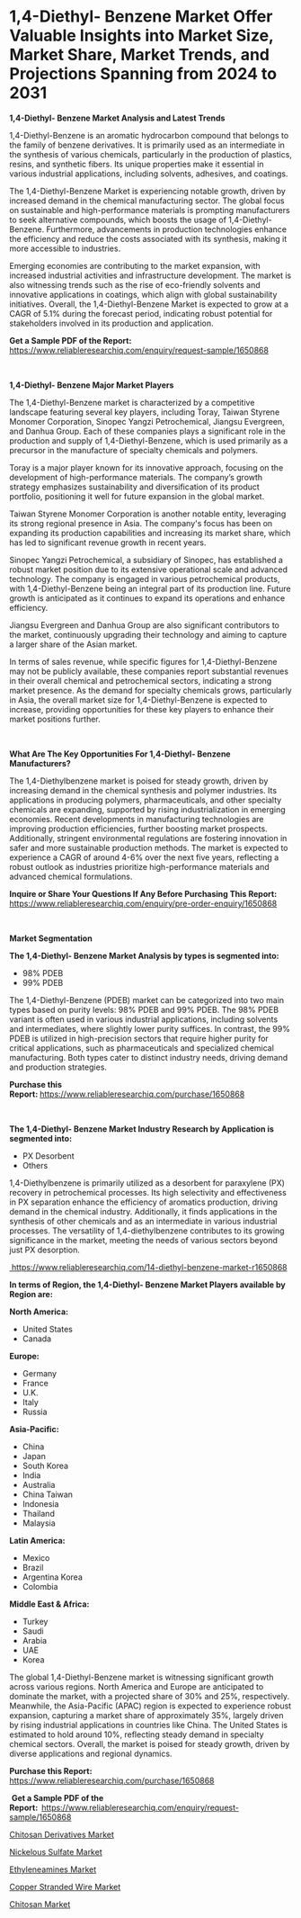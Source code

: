 <p><h1>1,4-Diethyl- Benzene Market Offer Valuable Insights into Market Size, Market Share, Market Trends, and Projections Spanning from 2024 to 2031</h1></p><p><strong>1,4-Diethyl- Benzene Market Analysis and Latest Trends</strong></p>
<p><p>1,4-Diethyl-Benzene is an aromatic hydrocarbon compound that belongs to the family of benzene derivatives. It is primarily used as an intermediate in the synthesis of various chemicals, particularly in the production of plastics, resins, and synthetic fibers. Its unique properties make it essential in various industrial applications, including solvents, adhesives, and coatings.</p><p>The 1,4-Diethyl-Benzene Market is experiencing notable growth, driven by increased demand in the chemical manufacturing sector. The global focus on sustainable and high-performance materials is prompting manufacturers to seek alternative compounds, which boosts the usage of 1,4-Diethyl-Benzene. Furthermore, advancements in production technologies enhance the efficiency and reduce the costs associated with its synthesis, making it more accessible to industries.</p><p>Emerging economies are contributing to the market expansion, with increased industrial activities and infrastructure development. The market is also witnessing trends such as the rise of eco-friendly solvents and innovative applications in coatings, which align with global sustainability initiatives. Overall, the 1,4-Diethyl-Benzene Market is expected to grow at a CAGR of 5.1% during the forecast period, indicating robust potential for stakeholders involved in its production and application.</p></p>
<p><strong>Get a Sample PDF of the Report:&nbsp;</strong> <a href="https://www.reliableresearchiq.com/enquiry/request-sample/1650868?utm_campaign=1159&utm_medium=2&utm_source=Github&utm_content=ia&utm_term=16122024&utm_id=14-diethyl-benzene">https://www.reliableresearchiq.com/enquiry/request-sample/1650868</a></p>
<p>&nbsp;</p>
<p><strong>1,4-Diethyl- Benzene Major Market Players</strong></p>
<p><p>The 1,4-Diethyl-Benzene market is characterized by a competitive landscape featuring several key players, including Toray, Taiwan Styrene Monomer Corporation, Sinopec Yangzi Petrochemical, Jiangsu Evergreen, and Danhua Group. Each of these companies plays a significant role in the production and supply of 1,4-Diethyl-Benzene, which is used primarily as a precursor in the manufacture of specialty chemicals and polymers.</p><p>Toray is a major player known for its innovative approach, focusing on the development of high-performance materials. The company’s growth strategy emphasizes sustainability and diversification of its product portfolio, positioning it well for future expansion in the global market.</p><p>Taiwan Styrene Monomer Corporation is another notable entity, leveraging its strong regional presence in Asia. The company's focus has been on expanding its production capabilities and increasing its market share, which has led to significant revenue growth in recent years.</p><p>Sinopec Yangzi Petrochemical, a subsidiary of Sinopec, has established a robust market position due to its extensive operational scale and advanced technology. The company is engaged in various petrochemical products, with 1,4-Diethyl-Benzene being an integral part of its production line. Future growth is anticipated as it continues to expand its operations and enhance efficiency.</p><p>Jiangsu Evergreen and Danhua Group are also significant contributors to the market, continuously upgrading their technology and aiming to capture a larger share of the Asian market.</p><p>In terms of sales revenue, while specific figures for 1,4-Diethyl-Benzene may not be publicly available, these companies report substantial revenues in their overall chemical and petrochemical sectors, indicating a strong market presence. As the demand for specialty chemicals grows, particularly in Asia, the overall market size for 1,4-Diethyl-Benzene is expected to increase, providing opportunities for these key players to enhance their market positions further.</p></p>
<p>&nbsp;</p>
<p><strong>What Are The Key Opportunities For 1,4-Diethyl- Benzene Manufacturers?</strong></p>
<p><p>The 1,4-Diethylbenzene market is poised for steady growth, driven by increasing demand in the chemical synthesis and polymer industries. Its applications in producing polymers, pharmaceuticals, and other specialty chemicals are expanding, supported by rising industrialization in emerging economies. Recent developments in manufacturing technologies are improving production efficiencies, further boosting market prospects. Additionally, stringent environmental regulations are fostering innovation in safer and more sustainable production methods. The market is expected to experience a CAGR of around 4-6% over the next five years, reflecting a robust outlook as industries prioritize high-performance materials and advanced chemical formulations.</p></p>
<p><strong>Inquire or Share Your Questions If Any Before Purchasing This Report:</strong> <a href="https://www.reliableresearchiq.com/enquiry/pre-order-enquiry/1650868?utm_campaign=1159&utm_medium=2&utm_source=Github&utm_content=ia&utm_term=16122024&utm_id=14-diethyl-benzene">https://www.reliableresearchiq.com/enquiry/pre-order-enquiry/1650868</a></p>
<p>&nbsp;</p>
<p><strong>Market Segmentation</strong></p>
<p><strong>The 1,4-Diethyl- Benzene Market Analysis by types is segmented into:</strong></p>
<p><ul><li>98% PDEB</li><li>99% PDEB</li></ul></p>
<p><p>The 1,4-Diethyl-Benzene (PDEB) market can be categorized into two main types based on purity levels: 98% PDEB and 99% PDEB. The 98% PDEB variant is often used in various industrial applications, including solvents and intermediates, where slightly lower purity suffices. In contrast, the 99% PDEB is utilized in high-precision sectors that require higher purity for critical applications, such as pharmaceuticals and specialized chemical manufacturing. Both types cater to distinct industry needs, driving demand and production strategies.</p></p>
<p><strong>Purchase this Report:&nbsp;</strong><a href="https://www.reliableresearchiq.com/purchase/1650868?utm_campaign=1159&utm_medium=2&utm_source=Github&utm_content=ia&utm_term=16122024&utm_id=14-diethyl-benzene">https://www.reliableresearchiq.com/purchase/1650868</a></p>
<p>&nbsp;</p>
<p><strong>The 1,4-Diethyl- Benzene Market Industry Research by Application is segmented into:</strong></p>
<p><ul><li>PX Desorbent</li><li>Others</li></ul></p>
<p><p>1,4-Diethylbenzene is primarily utilized as a desorbent for paraxylene (PX) recovery in petrochemical processes. Its high selectivity and effectiveness in PX separation enhance the efficiency of aromatics production, driving demand in the chemical industry. Additionally, it finds applications in the synthesis of other chemicals and as an intermediate in various industrial processes. The versatility of 1,4-diethylbenzene contributes to its growing significance in the market, meeting the needs of various sectors beyond just PX desorption.</p></p>
<p><a href="https://www.reliableresearchiq.com/14-diethyl-benzene-market-r1650868?utm_campaign=1159&utm_medium=2&utm_source=Github&utm_content=ia&utm_term=16122024&utm_id=14-diethyl-benzene">&nbsp;https://www.reliableresearchiq.com/14-diethyl-benzene-market-r1650868</a></p>
<p><strong>In terms of Region, the 1,4-Diethyl- Benzene Market Players available by Region are:</strong></p>
<p>
    <p> <strong> North America: </strong>
        <ul>
            <li>United States</li>
            <li>Canada</li>
        </ul>
        </p> 
    <p> <strong> Europe: </strong>
        <ul>
            <li>Germany</li>
            <li>France</li>
            <li>U.K.</li>
            <li>Italy</li>
            <li>Russia</li>
        </ul>
        </p> 
    <p> <strong> Asia-Pacific: </strong>
        <ul>
            <li>China</li>
            <li>Japan</li>
            <li>South Korea</li>
            <li>India</li>
            <li>Australia</li>
            <li>China Taiwan</li>
            <li>Indonesia</li>
            <li>Thailand</li>
            <li>Malaysia</li>
        </ul>
        </p> 
    <p> <strong> Latin America: </strong>
        <ul>
            <li>Mexico</li>
            <li>Brazil</li>
            <li>Argentina Korea</li>
            <li>Colombia</li>
        </ul>
        </p> 
    <p> <strong> Middle East & Africa: </strong>
        <ul>
            <li>Turkey</li>
            <li>Saudi</li>
            <li>Arabia</li>
            <li>UAE</li>
            <li>Korea</li>
        </ul>
    </p>
    </p>
<p><p>The global 1,4-Diethyl-Benzene market is witnessing significant growth across various regions. North America and Europe are anticipated to dominate the market, with a projected share of 30% and 25%, respectively. Meanwhile, the Asia-Pacific (APAC) region is expected to experience robust expansion, capturing a market share of approximately 35%, largely driven by rising industrial applications in countries like China. The United States is estimated to hold around 10%, reflecting steady demand in specialty chemical sectors. Overall, the market is poised for steady growth, driven by diverse applications and regional dynamics.</p></p>
<p><strong>Purchase this Report: </strong><a href="https://www.reliableresearchiq.com/purchase/1650868?utm_campaign=1159&utm_medium=2&utm_source=Github&utm_content=ia&utm_term=16122024&utm_id=14-diethyl-benzene">https://www.reliableresearchiq.com/purchase/1650868</a></p>
<p>&nbsp;<strong>Get a Sample PDF of the Report:&nbsp;&nbsp;</strong><a href="https://www.reliableresearchiq.com/enquiry/request-sample/1650868?utm_campaign=1159&utm_medium=2&utm_source=Github&utm_content=ia&utm_term=16122024&utm_id=14-diethyl-benzene">https://www.reliableresearchiq.com/enquiry/request-sample/1650868</a></p>
<p><strong></strong></p>
<p><p><a href="https://www.linkedin.com/pulse/future-trends-chitosan-derivatives-market-2024-2031-size-key-xwjhe?utm_campaign=1159&utm_medium=2&utm_source=Github&utm_content=ia&utm_term=16122024&utm_id=14-diethyl-benzene">Chitosan Derivatives Market</a></p><p><a href="https://www.linkedin.com/pulse/forecasting-nickelous-sulfate-market-expected-growth-bt8ae?utm_campaign=1159&utm_medium=2&utm_source=Github&utm_content=ia&utm_term=16122024&utm_id=14-diethyl-benzene">Nickelous Sulfate Market</a></p><p><a href="https://www.linkedin.com/pulse/comprehensive-overview-ethyleneamines-market-2024-2031-company-igwle?utm_campaign=1159&utm_medium=2&utm_source=Github&utm_content=ia&utm_term=16122024&utm_id=14-diethyl-benzene">Ethyleneamines Market</a></p><p><a href="https://www.linkedin.com/pulse/strategic-market-research-report-copper-stranded-wire-79zze?utm_campaign=1159&utm_medium=2&utm_source=Github&utm_content=ia&utm_term=16122024&utm_id=14-diethyl-benzene">Copper Stranded Wire Market</a></p><p><a href="https://www.linkedin.com/pulse/chitosan-industry-market-analysis-evaluating-size-cagr-44-from-exnke?utm_campaign=1159&utm_medium=2&utm_source=Github&utm_content=ia&utm_term=16122024&utm_id=14-diethyl-benzene">Chitosan Market</a></p></p>